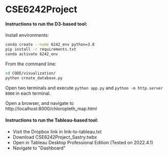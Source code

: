 # CSE6242Project

#### Instructions to run the D3-based tool:

Install environments:
```bash
conda create --name 6242_env python=3.8
pip install -r requirements.txt
conda activate 6242_env
```

From the command line:
```bash
cd CODE/visualization/
python create_database.py
```

Open two terminals and execute `python app.py` and `python -m http.server 8000` in each terminal.

Open a browser, and navigate to http://localhost:8000/chloropleth_map.html

#### Instructions to run the Tableau-based tool:
* Visit the Dropbox link in link-to-tableau.txt
* Download CSE6242Project_Sastry.twbx
* Open in Tableau Desktop Professional Edition (Tested on 2022.4.1)
* Navigate to "Dashboard"
